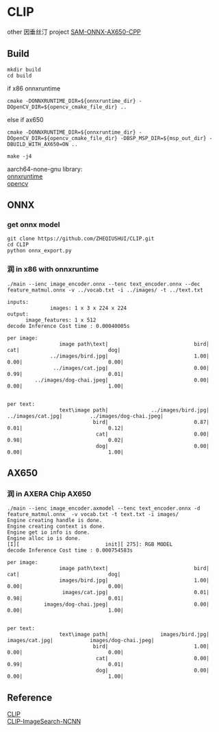 # CLIP

other 因垂丝汀 project [SAM-ONNX-AX650-CPP](https://github.com/ZHEQIUSHUI/SAM-ONNX-AX650-CPP)

## Build
```
mkdir build
cd build
```
if x86 onnxruntime
```
cmake -DONNXRUNTIME_DIR=${onnxruntime_dir} -DOpenCV_DIR=${opencv_cmake_file_dir} ..
```
else if ax650
```
cmake -DONNXRUNTIME_DIR=${onnxruntime_dir} -DOpenCV_DIR=${opencv_cmake_file_dir} -DBSP_MSP_DIR=${msp_out_dir} -DBUILD_WITH_AX650=ON ..
```
```
make -j4
```
aarch64-none-gnu library:\
[onnxruntime](https://github.com/ZHEQIUSHUI/SAM-ONNX-AX650-CPP/releases/download/ax_models/onnxruntime-aarch64-none-gnu-1.16.0.zip)\
[opencv](https://github.com/ZHEQIUSHUI/SAM-ONNX-AX650-CPP/releases/download/ax_models/libopencv-4.6-aarch64-none.zip)



## ONNX
### get onnx model
```
git clone https://github.com/ZHEQIUSHUI/CLIP.git
cd CLIP
python onnx_export.py
```
### 润 in x86 with onnxruntime
```
./main --ienc image_encoder.onnx --tenc text_encoder.onnx --dec feature_matmul.onnx -v ../vocab.txt -i ../images/ -t ../text.txt 

inputs: 
              images: 1 x 3 x 224 x 224
output: 
      image_features: 1 x 512
decode Inference Cost time : 0.00040005s

per image:
                 image path\text|                            bird|                             cat|                             dog|
              ../images/bird.jpg|                            1.00|                            0.00|                            0.00|
               ../images/cat.jpg|                            0.00|                            0.99|                            0.01|
         ../images/dog-chai.jpeg|                            0.00|                            0.00|                            1.00|


per text:
                 text\image path|              ../images/bird.jpg|               ../images/cat.jpg|         ../images/dog-chai.jpeg|
                            bird|                            0.87|                            0.01|                            0.12|
                             cat|                            0.00|                            0.98|                            0.02|
                             dog|                            0.00|                            0.00|                            1.00|
```

## AX650
### 润 in AXERA Chip AX650 
```
./main --ienc image_encoder.axmodel --tenc text_encoder.onnx -d feature_matmul.onnx  -v vocab.txt -t text.txt -i images/
Engine creating handle is done.
Engine creating context is done.
Engine get io info is done.
Engine alloc io is done.
[I][                            init][ 275]: RGB MODEL
decode Inference Cost time : 0.000754583s

per image:
                 image path\text|                            bird|                             cat|                             dog|
                 images/bird.jpg|                            1.00|                            0.00|                            0.00|
                  images/cat.jpg|                            0.01|                            0.98|                            0.01|
            images/dog-chai.jpeg|                            0.00|                            0.00|                            1.00|


per text:
                 text\image path|                 images/bird.jpg|                  images/cat.jpg|            images/dog-chai.jpeg|
                            bird|                            1.00|                            0.00|                            0.00|
                             cat|                            0.00|                            0.99|                            0.01|
                             dog|                            0.00|                            0.00|                            1.00|

```

## Reference
[CLIP](https://github.com/openai/CLIP)\
[CLIP-ImageSearch-NCNN](https://github.com/EdVince/CLIP-ImageSearch-NCNN)